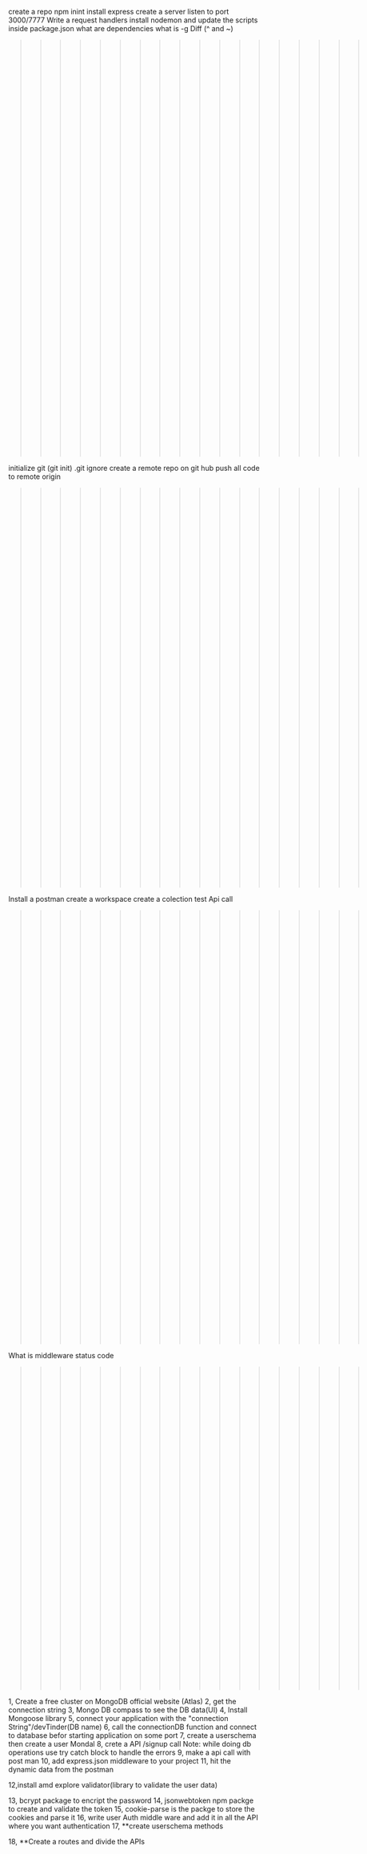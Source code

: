 create a repo
npm inint
install express
create a server
listen to port 3000/7777
Write a request handlers
install nodemon and update the scripts inside package.json
what are dependencies
what is -g
Diff (^ and ~)

> > > > > > > > > > > > > > > > > > > > > Git creation <<<<<<<<<<<<<<<<<<<>>>>>>>>>>>>>>>>>>>

initialize git (git init)
.git ignore
create a remote repo on git hub
push all code to remote origin

> > > > > > > > > > > > > > > > > > > > > Post man <<<<<<<<<<<<<<<<<<<<>>>>>>>>>>>>>>>>>>>>

Install a postman
create a workspace
create a colection
test Api call

> > > > > > > > > > > > > > > > > > > > > > > > > questions<<<<<<<<<<<<<<<<<<<<<>>>>>>>>>>>>>>>>>>>>>

What is middleware
status code

> > > > > > > > > > > > > > > > > > > > > > > > > > > > MondoDB COnnection process>>>>>>>>>>>>>>

1, Create a free cluster on MongoDB official website (Atlas)
2, get the connection string
3, Mongo DB compass to see the DB data(UI)
4, Install Mongoose library
5, connect your application with the "connection String"/devTinder(DB name)
6, call the connectionDB function and connect to database befor starting application on some port
7, create a userschema then create a user Mondal
8, crete a API /signup call
Note: while doing db operations use try catch block to handle the errors
9, make a api call with post man
10, add express.json middleware to your project
11, hit the dynamic data from the postman

12,install amd explore validator(library to validate the user data)

13, bcrypt package to encript the password
14, jsonwebtoken npm packge to create and validate the token
15, cookie-parse is the packge to store the cookies and parse it
16, write user Auth middle ware and add it in all the API where you want authentication
17, \*\*create userschema methods

18, \*\*Create a routes and divide the APIs
